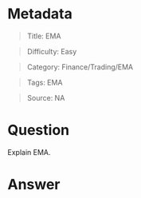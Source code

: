 # Metadata
> Title: EMA

> Difficulty: Easy

> Category: Finance/Trading/EMA

> Tags: EMA

> Source: NA

# Question
Explain EMA.

# Answer
